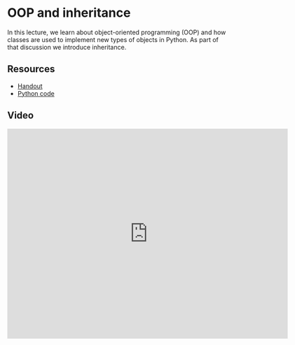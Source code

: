 # OOP and inheritance

In this lecture, we learn about object-oriented programming (OOP) and how classes are used to implement new types of objects in Python. As part of that discussion we introduce inheritance.

## Resources

* [Handout](http://ocw.mit.edu/courses/electrical-engineering-and-computer-science/6-00sc-introduction-to-computer-science-and-programming-spring-2011/unit-2/lecture-11-oop-and-inheritance/MIT6_00SCS11_lec11h.pdf)
* [Python code](http://ocw.mit.edu/courses/electrical-engineering-and-computer-science/6-00sc-introduction-to-computer-science-and-programming-spring-2011/unit-2/lecture-11-oop-and-inheritance/lect11.py)

## Video

<iframe width="640" height="480" src="http://www.youtube.com/embed/FBpe3xFvPrQ" frameborder="0" allowfullscreen></iframe>